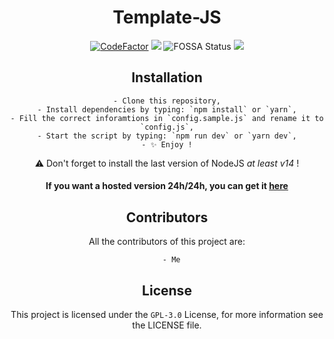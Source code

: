 <div align="center">

# Template-JS

[![CodeFactor](https://www.codefactor.io/repository/github/yan-jobs/feur-bot/badge)](https://www.codefactor.io/repository/github/yan-jobs/template-js)
![](https://shields.io/github/license/Yan-Jobs/feur-bot)
![FOSSA Status](https://app.fossa.com/api/projects/git%2Bgithub.com%2FYan-Jobs%2Ffeur-bot.svg?type=shield)
![](https://img.shields.io/discord/831251454655594506.svg?logo=discord&colorB=7289DA&label=Yan%27s%20Dev)

## Installation

    - Clone this repository,
    - Install dependencies by typing: `npm install` or `yarn`,
    - Fill the correct inforamtions in `config.sample.js` and rename it to `config.js`,
    - Start the script by typing: `npm run dev` or `yarn dev`,
    - ✨ Enjoy !
⚠️ Don't forget to install the last version of NodeJS *at least v14* !

#### If you want a hosted version 24h/24h, you can get it [here](https://discord.com/api/oauth2/authorize?client_id=867380663275880459&permissions=2218118208&scope=bot%20applications.commands)

## Contributors
All the contributors of this project are:

      - Me



## License
This project is licensed under the `GPL-3.0` License, for more information see the LICENSE file.
</div>